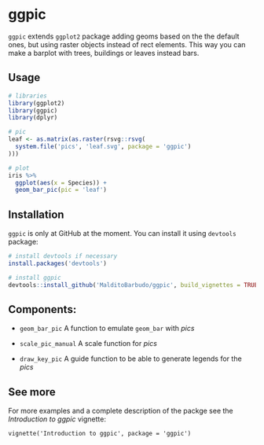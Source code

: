 # ggpic

`ggpic` extends `ggplot2` package adding geoms based on the the default ones, but
using raster objects instead of rect elements. This way you can make a barplot
with trees, buildings or leaves instead bars.

## Usage

```r
# libraries
library(ggplot2)
library(ggpic)
library(dplyr)

# pic
leaf <- as.matrix(as.raster(rsvg::rsvg(
  system.file('pics', 'leaf.svg', package = 'ggpic')
)))

# plot
iris %>%
  ggplot(aes(x = Species)) +
  geom_bar_pic(pic = 'leaf')
```

## Installation

`ggpic` is only at GitHub at the moment. You can install it using `devtools`
package:

```r
# install devtools if necessary
install.packages('devtools')

# install ggpic
devtools::install_github('MalditoBarbudo/ggpic', build_vignettes = TRUE)
```

## Components:

+ `geom_bar_pic` A function to emulate `geom_bar` with *pics*

+ `scale_pic_manual` A scale function for *pics*

+ `draw_key_pic` A guide function to be able to generate legends for the *pics*

## See more

For more examples and a complete description of the packge
see the *Introduction to ggpic* vignette:

```
vignette('Introduction to ggpic', package = 'ggpic')
```
